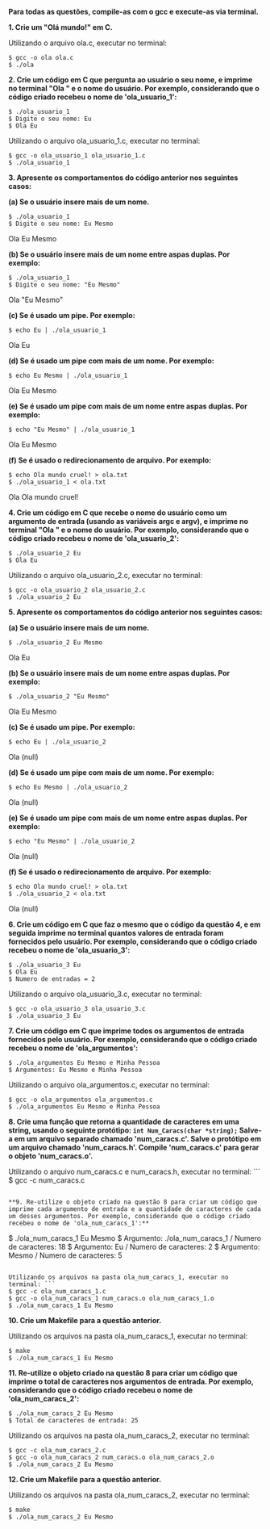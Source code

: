 **Para todas as questões, compile-as com o gcc e execute-as via terminal.**

**1. Crie um "Olá mundo!" em C.**

Utilizando o arquivo ola.c, executar no terminal:
```
$ gcc -o ola ola.c
$ ./ola
```

**2. Crie um código em C que pergunta ao usuário o seu nome, e imprime no terminal "Ola " e o nome do usuário. Por exemplo, considerando que o código criado recebeu o nome de 'ola_usuario_1':**
```
$ ./ola_usuario_1
$ Digite o seu nome: Eu
$ Ola Eu
```

Utilizando o arquivo ola_usuario_1.c, executar no terminal:
```
$ gcc -o ola_usuario_1 ola_usuario_1.c
$ ./ola_usuario_1
```

**3. Apresente os comportamentos do código anterior nos seguintes casos:**

**(a) Se o usuário insere mais de um nome.**
```
$ ./ola_usuario_1
$ Digite o seu nome: Eu Mesmo
```

Ola Eu Mesmo

**(b) Se o usuário insere mais de um nome entre aspas duplas. Por exemplo:**
```
$ ./ola_usuario_1
$ Digite o seu nome: "Eu Mesmo"
```

Ola "Eu Mesmo"

**(c) Se é usado um pipe. Por exemplo:**
```**
$ echo Eu | ./ola_usuario_1
```

Ola Eu

**(d) Se é usado um pipe com mais de um nome. Por exemplo:**
```
$ echo Eu Mesmo | ./ola_usuario_1
```
Ola Eu Mesmo

**(e) Se é usado um pipe com mais de um nome entre aspas duplas. Por exemplo:**
```
$ echo "Eu Mesmo" | ./ola_usuario_1
```

Ola Eu Mesmo

**(f) Se é usado o redirecionamento de arquivo. Por exemplo:**
```
$ echo Ola mundo cruel! > ola.txt
$ ./ola_usuario_1 < ola.txt
```

Ola Ola mundo cruel!

**4. Crie um código em C que recebe o nome do usuário como um argumento de entrada (usando as variáveis argc e argv), e imprime no terminal "Ola " e o nome do usuário. Por exemplo, considerando que o código criado recebeu o nome de 'ola_usuario_2':**
```
$ ./ola_usuario_2 Eu
$ Ola Eu
```

Utilizando o arquivo ola_usuario_2.c, executar no terminal:
```
$ gcc -o ola_usuario_2 ola_usuario_2.c
$ ./ola_usuario_2 Eu
```

**5. Apresente os comportamentos do código anterior nos seguintes casos:**

**(a) Se o usuário insere mais de um nome.**
```
$ ./ola_usuario_2 Eu Mesmo
```

Ola Eu

**(b) Se o usuário insere mais de um nome entre aspas duplas. Por exemplo:**
```
$ ./ola_usuario_2 "Eu Mesmo"
```

Ola Eu Mesmo

**(c) Se é usado um pipe. Por exemplo:**
```
$ echo Eu | ./ola_usuario_2
```

Ola (null)

**(d) Se é usado um pipe com mais de um nome. Por exemplo:**
```
$ echo Eu Mesmo | ./ola_usuario_2
```

Ola (null)

**(e) Se é usado um pipe com mais de um nome entre aspas duplas. Por exemplo:**
```
$ echo "Eu Mesmo" | ./ola_usuario_2
```

Ola (null)

**(f) Se é usado o redirecionamento de arquivo. Por exemplo:**
```
$ echo Ola mundo cruel! > ola.txt
$ ./ola_usuario_2 < ola.txt
```

Ola (null)

**6. Crie um código em C que faz o mesmo que o código da questão 4, e em seguida imprime no terminal quantos valores de entrada foram fornecidos pelo usuário. Por exemplo, considerando que o código criado recebeu o nome de 'ola_usuario_3':**
```
$ ./ola_usuario_3 Eu
$ Ola Eu
$ Numero de entradas = 2
```

Utilizando o arquivo ola_usuario_3.c, executar no terminal:
```
$ gcc -o ola_usuario_3 ola_usuario_3.c
$ ./ola_usuario_3 Eu
```

**7. Crie um código em C que imprime todos os argumentos de entrada fornecidos pelo usuário. Por exemplo, considerando que o código criado recebeu o nome de 'ola_argumentos':**
```
$ ./ola_argumentos Eu Mesmo e Minha Pessoa
$ Argumentos: Eu Mesmo e Minha Pessoa
```

Utilizando o arquivo ola_argumentos.c, executar no terminal:
```
$ gcc -o ola_argumentos ola_argumentos.c
$ ./ola_argumentos Eu Mesmo e Minha Pessoa
```

**8. Crie uma função que retorna a quantidade de caracteres em uma string, usando o seguinte protótipo: `int Num_Caracs(char *string);` Salve-a em um arquivo separado chamado 'num_caracs.c'. Salve o protótipo em um arquivo chamado 'num_caracs.h'. Compile 'num_caracs.c' para gerar o objeto 'num_caracs.o'.**

Utilizando o arquivo num_caracs.c e num_caracs.h, executar no terminal: ```
$ gcc -c num_caracs.c
```

**9. Re-utilize o objeto criado na questão 8 para criar um código que imprime cada argumento de entrada e a quantidade de caracteres de cada um desses argumentos. Por exemplo, considerando que o código criado recebeu o nome de 'ola_num_caracs_1':**
```
$ ./ola_num_caracs_1 Eu Mesmo
$ Argumento: ./ola_num_caracs_1 / Numero de caracteres: 18
$ Argumento: Eu / Numero de caracteres: 2
$ Argumento: Mesmo / Numero de caracteres: 5
```

Utilizando os arquivos na pasta ola_num_caracs_1, executar no terminal: ```
$ gcc -c ola_num_caracs_1.c
$ gcc -o ola_num_caracs_1 num_caracs.o ola_num_caracs_1.o
$ ./ola_num_caracs_1 Eu Mesmo
```

**10. Crie um Makefile para a questão anterior.**

Utilizando os arquivos na pasta ola_num_caracs_1, executar no terminal:
```
$ make
$ ./ola_num_caracs_1 Eu Mesmo
```

**11. Re-utilize o objeto criado na questão 8 para criar um código que imprime o total de caracteres nos argumentos de entrada. Por exemplo, considerando que o código criado recebeu o nome de 'ola_num_caracs_2':**
```
$ ./ola_num_caracs_2 Eu Mesmo
$ Total de caracteres de entrada: 25
```

Utilizando os arquivos na pasta ola_num_caracs_2, executar no terminal:
```
$ gcc -c ola_num_caracs_2.c
$ gcc -o ola_num_caracs_2 num_caracs.o ola_num_caracs_2.o
$ ./ola_num_caracs_2 Eu Mesmo
```

**12. Crie um Makefile para a questão anterior.**

Utilizando os arquivos na pasta ola_num_caracs_2, executar no terminal:
```
$ make
$ ./ola_num_caracs_2 Eu Mesmo
```

